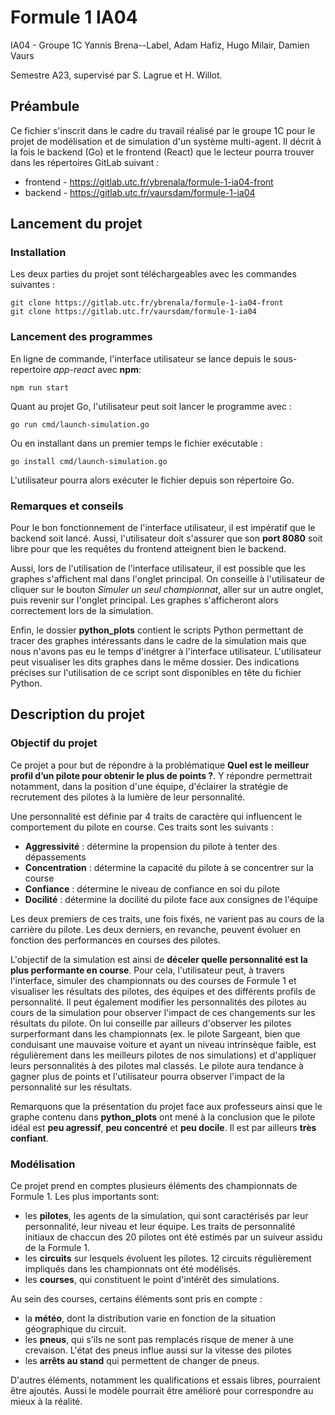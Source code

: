 # Formule 1 IA04

IA04 - Groupe 1C
Yannis Brena--Label, Adam Hafiz, Hugo Milair, Damien Vaurs

Semestre A23, supervisé par S. Lagrue et H. Willot.

## Préambule

Ce fichier s'inscrit dans le cadre du travail réalisé par le groupe 1C pour le projet de modélisation et de simulation d'un système multi-agent. Il décrit à la fois le backend (Go) et le frontend (React) que le lecteur pourra trouver dans les répertoires GitLab suivant :

- frontend - https://gitlab.utc.fr/ybrenala/formule-1-ia04-front 
- backend - https://gitlab.utc.fr/vaursdam/formule-1-ia04 

## Lancement du projet

### Installation

Les deux parties du projet sont téléchargeables avec les commandes suivantes :

    git clone https://gitlab.utc.fr/ybrenala/formule-1-ia04-front
    git clone https://gitlab.utc.fr/vaursdam/formule-1-ia04 

### Lancement des programmes

En ligne de commande, l'interface utilisateur se lance depuis le sous-repertoire *app-react* avec **npm**:

    npm run start

Quant au projet Go, l'utilisateur peut soit lancer le programme avec :

    go run cmd/launch-simulation.go

Ou en installant dans un premier temps le fichier exécutable :

    go install cmd/launch-simulation.go

L'utilisateur pourra alors exécuter le fichier depuis son répertoire Go.

### Remarques et conseils

Pour le bon fonctionnement de l'interface utilisateur, il est impératif que le backend soit lancé. Aussi, l'utilisateur doit s'assurer que son **port 8080** soit libre pour que les requêtes du frontend atteignent bien le backend.

Aussi, lors de l'utilisation de l'interface utilisateur, il est possible que les graphes s'affichent mal dans l'onglet principal. On conseille à l'utilisateur de cliquer sur le bouton *Simuler un seul championnat*, aller sur un autre onglet, puis revenir sur l'onglet principal. Les graphes s'afficheront alors correctement lors de la simulation.

Enfin, le dossier **python_plots** contient le scripts Python permettant de tracer des graphes intéressants dans le cadre de la simulation mais que nous n'avons pas eu le temps d'inétgrer à l'interface utilisateur. L'utilisateur peut visualiser les dits graphes dans le même dossier. Des indications précises sur l'utilisation de ce script sont disponibles en tête du fichier Python.

## Description du projet

### Objectif du projet

Ce projet a pour but de répondre à la problématique **Quel est le meilleur profil d’un pilote pour obtenir le plus de points ?**. Y répondre permettrait notamment, dans la position d'une équipe, d'éclairer la stratégie de recrutement des pilotes à la lumière de leur personnalité.

Une personnalité est définie par 4 traits de caractère qui influencent le comportement du pilote en course. Ces traits sont les suivants :

- **Aggressivité** : détermine la propension du pilote à tenter des dépassements
- **Concentration** : détermine la capacité du pilote à se concentrer sur la course
- **Confiance** : détermine le niveau de confiance en soi du pilote
- **Docilité** : détermine la docilité du pilote face aux consignes de l'équipe

Les deux premiers de ces traits, une fois fixés, ne varient pas au cours de la carrière du pilote. Les deux derniers, en revanche, peuvent évoluer en fonction des performances en courses des pilotes.

L'objectif de la simulation est ainsi de **déceler quelle personnalité est la plus performante en course**. Pour cela, l'utilisateur peut, à travers l'interface, simuler des championnats ou des courses de Formule 1 et visualiser les résultats des pilotes, des équipes et des différents profils de personnalité. Il peut également modifier les personnalités des pilotes au cours de la simulation pour observer l'impact de ces changements sur les résultats du pilote.
On lui conseille par ailleurs d'observer les pilotes surperformant dans les championnats (ex. le pilote Sargeant, bien que conduisant une mauvaise voiture et ayant un niveau intrinsèque faible, est régulièrement dans les meilleurs pilotes de nos simulations) et d'appliquer leurs personnalités à des pilotes mal classés. Le pilote aura tendance à gagner plus de points et l'utilisateur pourra observer l'impact de la personnalité sur les résultats.

Remarquons que la présentation du projet face aux professeurs ainsi que le graphe contenu dans **python_plots** ont mené à la conclusion que le pilote idéal est **peu agressif**, **peu concentré** et **peu docile**. Il est par ailleurs **très confiant**.

### Modélisation

Ce projet prend en comptes plusieurs éléments des championnats de Formule 1. Les plus importants sont:

- les **pilotes**, les agents de la simulation, qui sont caractérisés par leur personnalité, leur niveau et leur équipe. Les traits de personnalité initiaux de chaccun des 20 pilotes ont été estimés par un suiveur assidu de la Formule 1.
- les **circuits** sur lesquels évoluent les pilotes. 12 circuits régulièrement impliqués dans les championnats ont été modélisés.
- les **courses**, qui constituent le point d'intérêt des simulations.

Au sein des courses, certains éléments sont pris en compte :

- la **météo**, dont la distribution varie en fonction de la situation géographique du circuit.
- les **pneus**, qui s'ils ne sont pas remplacés risque de mener à une crevaison. L'état des pneus influe aussi sur la vitesse des pilotes
- les **arrêts au stand** qui permettent de changer de pneus.

D'autres éléments, notamment les qualifications et essais libres, pourraient être ajoutés. Aussi le modèle pourrait être amélioré pour correspondre au mieux à la réalité.
